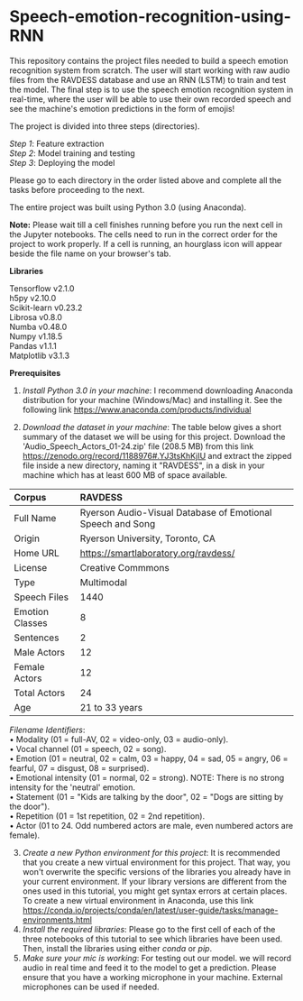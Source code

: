 # Speech-emotion-recognition-using-RNN

This repository contains the project files needed to build a speech emotion recognition system from scratch. The user will start working with raw audio files from the RAVDESS database and use an RNN (LSTM) to train and test the model. The final step is to use the speech emotion recognition system in real-time, where the user will be able to use their own recorded speech and see the machine's emotion predictions in the form of emojis!

The project is divided into three steps (directories).

*Step 1*: Feature extraction\
*Step 2*: Model training and testing\
*Step 3*: Deploying the model

Please go to each directory in the order listed above and complete all the tasks before proceeding to the next.

The entire project was built using Python 3.0 (using Anaconda).

**Note:** Please wait till a cell finishes running before you run the next cell in the Jupyter notebooks. The cells need to run in the correct order for the project to work properly. If a cell is running, an hourglass icon will appear beside the file name on your browser's tab.

**Libraries**

Tensorflow v2.1.0\
h5py v2.10.0\
Scikit-learn v0.23.2\
Librosa v0.8.0\
Numba v0.48.0\
Numpy v1.18.5\
Pandas v1.1.1\
Matplotlib v3.1.3

**Prerequisites**

1. *Install Python 3.0 in your machine*: I recommend downloading Anaconda distribution for your machine (Windows/Mac) and installing it. See the following link https://www.anaconda.com/products/individual

2. *Download the dataset in your machine*: The table below gives a short summary of the dataset we will be using for this project. Download the 'Audio_Speech_Actors_01-24.zip' file (208.5 MB) from this link https://zenodo.org/record/1188976#.YJ3tsKhKjIU and extract the zipped file inside a new directory, naming it "RAVDESS", in a disk in your machine which has at least 600 MB of space available.

| Corpus |  RAVDESS |
| :--- | :--- |
| Full Name | Ryerson Audio-Visual Database of Emotional Speech and Song |
| Origin | Ryerson University, Toronto, CA |
| Home URL | https://smartlaboratory.org/ravdess/ |
| License | Creative Commmons |
| Type | Multimodal |
| Speech Files | 1440 |
| Emotion Classes | 8 |
| Sentences | 2 |
| Male Actors | 12 |
| Female Actors | 12 |
| Total Actors | 24 |
| Age | 21 to 33 years |

*Filename Identifiers*:\
•	Modality (01 = full-AV, 02 = video-only, 03 = audio-only).\
•	Vocal channel (01 = speech, 02 = song).\
•	Emotion (01 = neutral, 02 = calm, 03 = happy, 04 = sad, 05 = angry, 06 = fearful, 07 = disgust, 08 = surprised).\
•	Emotional intensity (01 = normal, 02 = strong). NOTE: There is no strong intensity for the 'neutral' emotion.\
•	Statement (01 = "Kids are talking by the door", 02 = "Dogs are sitting by the door").\
•	Repetition (01 = 1st repetition, 02 = 2nd repetition).\
•	Actor (01 to 24. Odd numbered actors are male, even numbered actors are female).

3. *Create a new Python environment for this project*: It is recommended that you create a new virtual environment for this project. That way, you won't overwrite the specific versions of the libraries you already have in your current environment. If your library versions are different from the ones used in this tutorial, you might get syntax errors at certain places. To create a new virtual environment in Anaconda, use this link https://conda.io/projects/conda/en/latest/user-guide/tasks/manage-environments.html
4. *Install the required libraries*: Please go to the first cell of each of the three notebooks of this tutorial to see which libraries have been used. Then, install the libraries using either *conda* or *pip*.
5. *Make sure your mic is working*: For testing out our model. we will record audio in real time and feed it to the model to get a prediction. Please ensure that you have a working microphone in your machine. External microphones can be used if needed.
